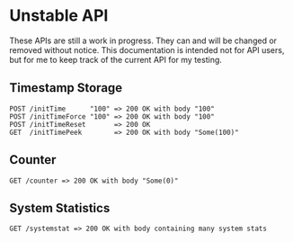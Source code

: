 # Unstable API
These APIs are still a work in progress. They can and will be changed or removed without notice. This documentation is intended not for API users, but for me to keep track of the current API for my testing.

## Timestamp Storage
```
POST /initTime      "100" => 200 OK with body "100"
POST /initTimeForce "100" => 200 OK with body "100"
POST /initTimeReset       => 200 OK
GET  /initTimePeek        => 200 OK with body "Some(100)"
```

## Counter
```
GET /counter => 200 OK with body "Some(0)"
```

## System Statistics
```
GET /systemstat => 200 OK with body containing many system stats
```
